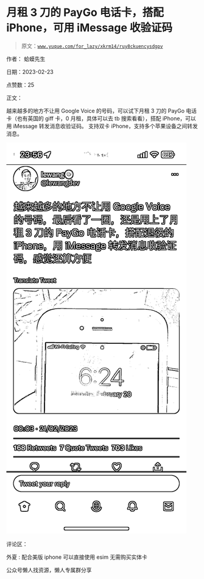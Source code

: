 # 月租 3 刀的 PayGo 电话卡，搭配 iPhone，可用 iMessage 收验证码

> 原文：[`www.yuque.com/for_lazy/xkrm14/ruy8ckuencysdgpv`](https://www.yuque.com/for_lazy/xkrm14/ruy8ckuencysdgpv)



作者： 蛤蟆先生



日期：2023-02-23



点赞数：25



正文：



越来越多的地方不让用 Google Voice 的号码，可以试下月租 3 刀的 PayGo 电话卡（也有英国的 giff 卡，0 月租，具体可以去 tb 搜索看看），搭配 iPhone，可以用 iMessage 转发消息收验证码。 支持双卡 iPhone，支持多个苹果设备之间转发消息。



![](img/f8d334ce4b5973774aab0febb1c55823.png)



评论区：



外夏 : 配合美版 iphone 可以直接使用 esim 无需购买实体卡



公众号懒人找资源，懒人专属群分享

